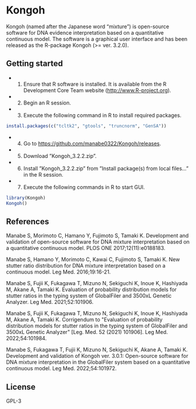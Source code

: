 # Kongoh

Kongoh (named after the Japanese word “mixture”) is open-source software for DNA evidence interpretation
based on a quantitative continuous model. The software is a graphical user interface and has been released as the R-package Kongoh (>= ver. 3.2.0).

## Getting started

* 1.  Ensure that R software is installed. It is available from the R Development Core Team website (http://www.R-project.org).
* 2.  Begin an R session.
* 3.  Execute the following command in R to install required packages.
```r
install.packages(c("tcltk2", "gtools", "truncnorm", "GenSA"))
```
* 4.  Go to https://github.com/manabe0322/Kongoh/releases.
* 5.  Download ”Kongoh_3.2.2.zip”.
* 6.  Install ”Kongoh_3.2.2.zip” from ”Install package(s) from local files...” in the R session.
* 7.  Execute the following commands in R to start GUI.

```r
library(Kongoh)
Kongoh()
```
## References

Manabe S, Morimoto C, Hamano Y, Fujimoto S, Tamaki K. Development and validation of open-source software for DNA mixture interpretation based on a quantitative continuous model. PLOS ONE 2017;12(11):e0188183.

Manabe S, Hamano Y, Morimoto C, Kawai C, Fujimoto S, Tamaki K. New stutter ratio distribution for DNA mixture interpretation based on a continuous model. Leg Med. 2016;19:16-21.

Manabe S, Fujii K, Fukagawa T, Mizuno N, Sekiguchi K, Inoue K, Hashiyada M, Akane A, Tamaki K. Evaluation of probability distribution models for stutter ratios in the typing system of GlobalFiler and 3500xL Genetic Analyzer. Leg Med. 2021;52:101906.

Manabe S, Fujii K, Fukagawa T, Mizuno N, Sekiguchi K, Inoue K, Hashiyada M, Akane A, Tamaki K. Corrigendum to "Evaluation of probability distribution models for stutter ratios in the typing system of GlobalFiler and 3500xL Genetic Analyzer" [Leg. Med. 52 (2021) 101906]. Leg Med. 2022;54:101984.

Manabe S, Fukagawa T, Fujii K, Mizuno N, Sekiguchi K, Akane A, Tamaki K. Development and validation of Kongoh ver. 3.0.1: Open-source software for
DNA mixture interpretation in the GlobalFiler system based on a quantitative continuous model. Leg Med. 2022;54:101972.

## License

GPL-3
